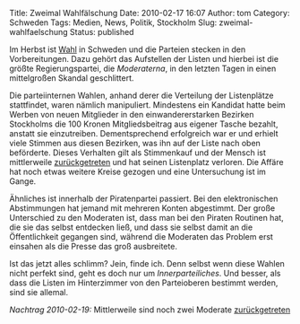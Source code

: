 Title: Zweimal Wahlfälschung
Date: 2010-02-17 16:07
Author: tom
Category: Schweden
Tags: Medien, News, Politik, Stockholm
Slug: zweimal-wahlfaelschung
Status: published

Im Herbst ist [Wahl](http://www.fiket.de/tag/wahl2010/) in Schweden und
die Parteien stecken in den Vorbereitungen. Dazu gehört das Aufstellen
der Listen und hierbei ist die größte Regierungspartei, die
*Moderaterna*, in den letzten Tagen in einen mittelgroßen Skandal
geschlittert.

Die parteiinternen Wahlen, anhand derer die Verteilung der Listenplätze
stattfindet, waren nämlich manipuliert. Mindestens ein Kandidat hatte
beim Werben von neuen Mitglieder in den einwandererstarken Bezirken
Stockholms die 100 Kronen Mitgliedsbeitrag aus eigener Tasche bezahlt,
anstatt sie einzutreiben. Dementsprechend erfolgreich war er und erhielt
viele Stimmen aus diesen Bezirken, was ihn auf der Liste nach oben
beförderte. Dieses Verhalten gilt als Stimmenkauf und der Mensch ist
mittlerweile
[zurückgetreten](http://www.dn.se/nyheter/valet2010/m-topp-tvingas-lamna-sitt-uppdrag-1.1046076)
und hat seinen Listenplatz verloren. Die Affäre hat noch etwas weitere
Kreise gezogen und eine Untersuchung ist im Gange.

Ähnliches ist innerhalb der Piratenpartei passiert. Bei den
elektronischen Abstimmungen hat jemand mit mehreren Konten abgestimmt.
Der große Unterschied zu den Moderaten ist, dass man bei den Piraten
Routinen hat, die sie das selbst entdecken ließ, und dass sie selbst
damit an die Öffentlichkeit gegangen sind, während die Moderaten das
Problem erst einsahen als die Presse das groß ausbreitete.

Ist das jetzt alles schlimm? Jein, finde ich. Denn selbst wenn diese
Wahlen nicht perfekt sind, geht es doch nur um *Innerparteiliches*. Und
besser, als dass die Listen im Hinterzimmer von den Parteioberen
bestimmt werden, sind sie allemal.

*Nachtrag 2010-02-19:* Mittlerweile sind noch zwei Moderate
[zurückgetreten](http://www.sr.se/cgi-bin/international/nyhetssidor/artikel.asp?nyheter=1&programid=2108&artikel=3455052)

